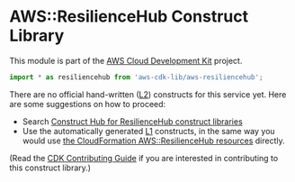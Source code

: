 # AWS::ResilienceHub Construct Library


This module is part of the [AWS Cloud Development Kit](https://github.com/aws/aws-cdk) project.

```ts nofixture
import * as resiliencehub from 'aws-cdk-lib/aws-resiliencehub';
```

<!--BEGIN CFNONLY DISCLAIMER-->

There are no official hand-written ([L2](https://docs.aws.amazon.com/cdk/latest/guide/constructs.html#constructs_lib)) constructs for this service yet. Here are some suggestions on how to proceed:

- Search [Construct Hub for ResilienceHub construct libraries](https://constructs.dev/search?q=resiliencehub)
- Use the automatically generated [L1](https://docs.aws.amazon.com/cdk/latest/guide/constructs.html#constructs_l1_using) constructs, in the same way you would use [the CloudFormation AWS::ResilienceHub resources](https://docs.aws.amazon.com/AWSCloudFormation/latest/UserGuide/AWS_ResilienceHub.html) directly.


(Read the [CDK Contributing Guide](https://github.com/aws/aws-cdk/blob/master/CONTRIBUTING.md) if you are interested in contributing to this construct library.)

<!--END CFNONLY DISCLAIMER-->

